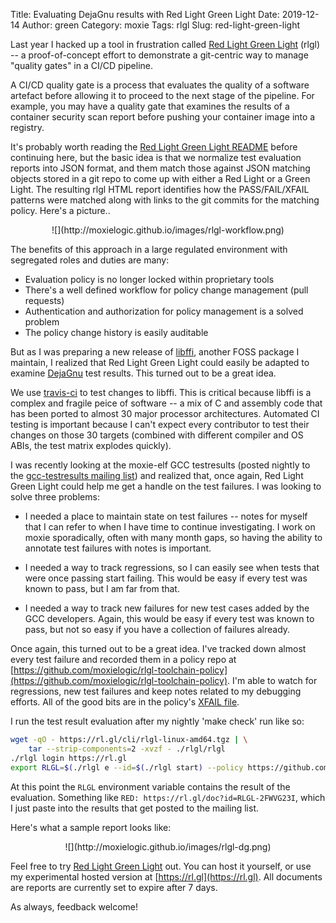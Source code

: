 Title: Evaluating DejaGnu results with Red Light Green Light
Date: 2019-12-14
Author: green
Category: moxie
Tags: rlgl
Slug: red-light-green-light

Last year I hacked up a tool in frustration called [Red Light Green
Light](https://rl.gl) (rlgl) -- a proof-of-concept effort to
demonstrate a git-centric way to manage "quality gates" in a CI/CD
pipeline.

A CI/CD quality gate is a process that evaluates the quality of a
software artefact before allowing it to proceed to the next stage of
the pipeline.  For example, you may have a quality gate that examines
the results of a container security scan report before pushing your
container image into a registry.

It's probably worth reading the [Red Light Green Light
README](https://github.com/atgreen/red-light-green-light/blob/master/README.md)
before continuing here, but the basic idea is that we normalize test
evaluation reports into JSON format, and them match those against JSON
matching objects stored in a git repo to come up with either a Red
Light or a Green Light.  The resulting rlgl HTML report identifies how
the PASS/FAIL/XFAIL patterns were matched along with links to the git
commits for the matching policy.  Here's a picture..

<center>
![](http://moxielogic.github.io/images/rlgl-workflow.png)
</center>

The benefits of this approach in a large regulated environment with
segregated roles and duties are many:

* Evaluation policy is no longer locked within proprietary tools
* There's a well defined workflow for policy change management (pull requests)
* Authentication and authorization for policy management is a solved problem
* The policy change history is easily auditable

But as I was preparing a new release of
[libffi](https://github.com/libffi/libffi), another FOSS package I
maintain, I realized that Red Light Green Light could easily be
adapted to examine [DejaGnu](https://www.gnu.org/software/dejagnu/)
test results.  This turned out to be a great idea.

We use [travis-ci](https://travis-ci.org/libffi/libffi) to test
changes to libffi.  This is critical because libffi is a complex and
fragile peice of software -- a mix of C and assembly code that has
been ported to almost 30 major processor architectures.  Automated CI
testing is important because I can't expect every contributor to test
their changes on those 30 targets (combined with different compiler
and OS ABIs, the test matrix explodes quickly).

I was recently looking at the moxie-elf GCC testresults (posted
nightly to the [gcc-testresults mailing
list](https://gcc.gnu.org/ml/gcc-testresults/)) and realized that,
once again, Red Light Green Light could help me get a handle on the
test failures.  I was looking to solve three problems:

* I needed a place to maintain state on test failures -- notes for
  myself that I can refer to when I have time to continue
  investigating.  I work on moxie sporadically, often with many month
  gaps, so having the ability to annotate test failures with notes is
  important.

* I needed a way to track regressions, so I can easily see when tests
  that were once passing start failing.  This would be easy if every
  test was known to pass, but I am far from that.

* I needed a way to track new failures for new test cases added by the
  GCC developers.  Again, this would be easy if every test was known
  to pass, but not so easy if you have a collection of failures
  already.

Once again, this turned out to be a great idea.  I've tracked down
almost every test failure and recorded them in a policy repo at
[https://github.com/moxielogic/rlgl-toolchain-policy](https://github.com/moxielogic/rlgl-toolchain-policy).
I'm able to watch for regressions, new test failures and keep notes
related to my debugging efforts.  All of the good bits are in the
policy's [XFAIL
file](https://github.com/moxielogic/rlgl-toolchain-policy/blob/master/XFAIL).

I run the test result evaluation after my nightly 'make check' run like so:

```bash
wget -qO - https://rl.gl/cli/rlgl-linux-amd64.tgz | \
    tar --strip-components=2 -xvzf - ./rlgl/rlgl
./rlgl login https://rl.gl
export RLGL=$(./rlgl e --id=$(./rlgl start) --policy https://github.com/moxielogic/rlgl-toolchain-policy.git $(find . -name gcc.sum) || true)
```

At this point the `RLGL` environment variable contains the result of
the evaluation.  Something like `RED:
https://rl.gl/doc?id=RLGL-2FWVG23I`, which I just paste into the
results that get posted to the mailing list.

Here's what a sample report looks like:
<center>
![](http://moxielogic.github.io/images/rlgl-dg.png)
</center>

Feel free to try [Red Light Green Light](https://rl.gl) out.  You can
host it yourself, or use my experimental hosted version at
[https://rl.gl](https://rl.gl).  All documents are reports are
currently set to expire after 7 days.

As always, feedback welcome!

